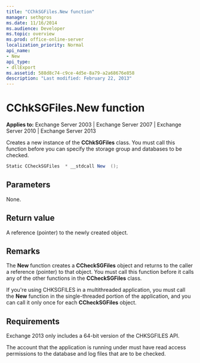 ```yaml
---
title: "CChkSGFiles.New function"
manager: sethgros
ms.date: 11/16/2014
ms.audience: Developer
ms.topic: overview
ms.prod: office-online-server
localization_priority: Normal
api_name:
- New
api_type:
- dllExport
ms.assetid: 588d8c74-c9ce-4d5e-8a79-a2a68676e858
description: "Last modified: February 22, 2013"
---
```


# CChkSGFiles.New function

**Applies to:** Exchange Server 2003 | Exchange Server 2007 | Exchange Server 2010 | Exchange Server 2013
  
Creates a new instance of the **CChkSGFiles** class. You must call this function before you can specify the storage group and databases to be checked. 
  
```cs
Static CCheckSGFiles  * __stdcall New  ();

```

## Parameters

None.
  
## Return value

A reference (pointer) to the newly created object.
  
## Remarks

The **New** function creates a **CCheckSGFiles** object and returns to the caller a reference (pointer) to that object. You must call this function before it calls any of the other functions in the **CCheckSGFiles** class. 
  
If you're using CHKSGFILES in a multithreaded application, you must call the **New** function in the single-threaded portion of the application, and you can call it only once for each **CCheckSGFiles** object. 
  
## Requirements

Exchange 2013 only includes a 64-bit version of the CHKSGFILES API.
  
The account that the application is running under must have read access permissions to the database and log files that are to be checked.
  

